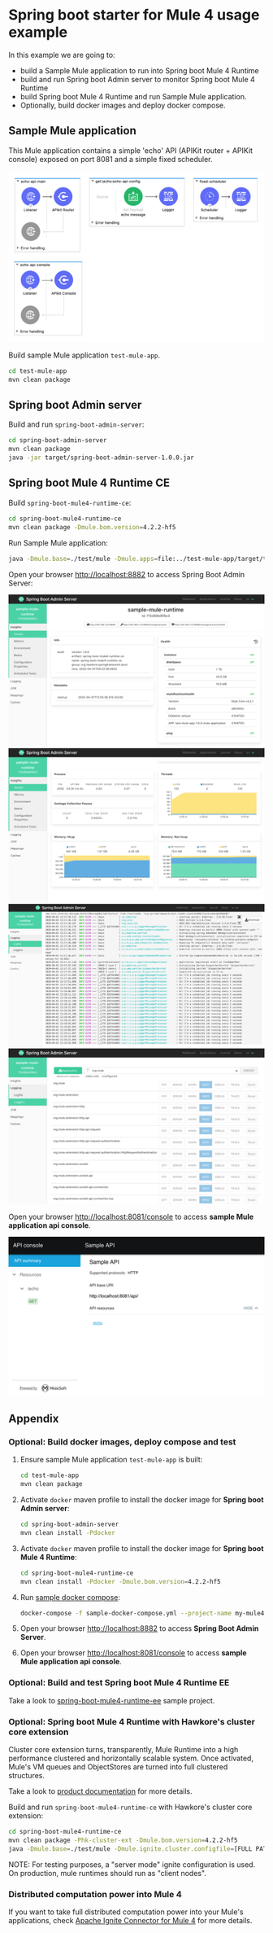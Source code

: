 # Spring boot starter for Mule 4 usage example

In this example we are going to:

- build a Sample Mule application to run into Spring boot Mule 4 Runtime
- build and run Spring boot Admin server to monitor Spring boot Mule 4 Runtime
- build Spring boot Mule 4 Runtime and run Sample Mule application.
- Optionally, build docker images and deploy docker compose.

## Sample Mule application

This Mule application contains a simple 'echo' API (APIKit router + APIKit console) exposed on port 8081 and a simple fixed scheduler.

![](../docs/assets/mule4-test-app-flows.png)

Build sample Mule application `test-mule-app`. 

``` bash
cd test-mule-app
mvn clean package
```

## Spring boot Admin server

Build and run `spring-boot-admin-server`:

``` bash
cd spring-boot-admin-server
mvn clean package
java -jar target/spring-boot-admin-server-1.0.0.jar
```

## Spring boot Mule 4 Runtime CE

Build `spring-boot-mule4-runtime-ce`:

``` bash
cd spring-boot-mule4-runtime-ce
mvn clean package -Dmule.bom.version=4.2.2-hf5
```

Run Sample Mule application:

``` bash
java -Dmule.base=./test/mule -Dmule.apps=file:../test-mule-app/target/test-mule-app-1.0.0-mule-application.jar -Dmule.cleanStartup=true -jar target/spring-boot-mule4-runtime-ce-4.2.2.jar
```

Open your browser [http://localhost:8882](http://localhost:8882) to access Spring Boot Admin Server:

![](../docs/assets/sba-mule4-health-test-app.png)
![](../docs/assets/sba-mule4-jvm-metrics.png)
![](../docs/assets/sba-mule4-test-logfile.png)
![](../docs/assets/sba-mule4-loggers.png)

Open your browser [http://localhost:8081/console](http://localhost:8081/console) to access **sample Mule application api console**.

![](../docs/assets/mule4-test-api.png)

## Appendix

### Optional: Build docker images, deploy compose and test

1. Ensure sample Mule application `test-mule-app` is built:

    ``` bash
    cd test-mule-app
    mvn clean package
    ```

2. Activate `docker` maven profile to install the docker image for **Spring boot Admin server**:

    ``` bash
    cd spring-boot-admin-server
    mvn clean install -Pdocker
    ```

3. Activate `docker` maven profile to install the docker image for **Spring boot Mule 4 Runtime**:

    ``` bash
    cd spring-boot-mule4-runtime-ce
    mvn clean install -Pdocker -Dmule.bom.version=4.2.2-hf5
    ```

4. Run [sample docker compose](sample-docker-compose.yml):

    ``` bash
    docker-compose -f sample-docker-compose.yml --project-name my-mule4-stack up -d
    ```

5. Open your browser [http://localhost:8882](http://localhost:8882) to access **Spring Boot Admin Server**.

6. Open your browser [http://localhost:8081/console](http://localhost:8081/console) to access **sample Mule application api console**.

### Optional: Build and test Spring boot Mule 4 Runtime EE

Take a look to [spring-boot-mule4-runtime-ee](spring-boot-mule4-runtime-ee/README.md) sample project.

### Optional: Spring boot Mule 4 Runtime with Hawkore's cluster core extension

Cluster core extension turns, transparently, Mule Runtime into a high performance clustered and horizontally scalable system.
Once activated, Mule's VM queues and ObjectStores are turned into full clustered structures. 

Take a look to [product documentation](https://www.hawkore.com/product-extensions/product/pe-mule/pe-p-mulev4) for more details.

Build and run `spring-boot-mule4-runtime-ce` with Hawkore's cluster core extension:

``` bash
cd spring-boot-mule4-runtime-ce
mvn clean package -Phk-cluster-ext -Dmule.bom.version=4.2.2-hf5
java -Dmule.base=./test/mule -Dmule.ignite.cluster.configfile=[FULL PATH TO MULE BASE]/conf/ignite-mule-config-local-test.xml -jar target/spring-boot-mule4-runtime-ce-4.2.2.jar
```

NOTE: For testing purposes, a "server mode" ignite configuration is used. 
On production, mule runtimes should run as "client nodes".

### Distributed computation power into Mule 4
 
If you want to take full distributed computation power into your Mule's applications, check [Apache Ignite Connector for Mule 4](https://blog.hawkore.com/2020/04/27/apache-ignite-connector-mule-starting/) for more details.
